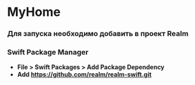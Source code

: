 # MyHome

### Для запуска необходимо добавить в проект Realm

### Swift Package Manager
- **File > Swift Packages > Add Package Dependency**
- **Add https://github.com/realm/realm-swift.git**






